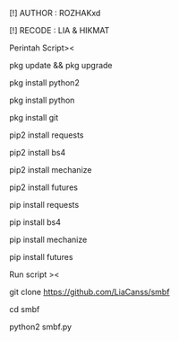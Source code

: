 [!] AUTHOR : ROZHAKxd

[!] RECODE : LIA & HIKMAT


Perintah Script><

pkg update && pkg upgrade

pkg install python2

pkg install python

pkg install git

pip2 install requests

pip2 install bs4

pip2 install mechanize

pip2 install futures

pip install requests

pip install bs4

pip install mechanize

pip install futures

Run script ><

git clone https://github.com/LiaCanss/smbf

cd smbf

python2 smbf.py

